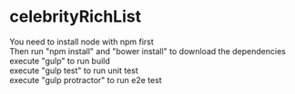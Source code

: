 # celebrityRichList

You need to install node with npm first   
Then run "npm install" and "bower install" to download the dependencies   
execute "gulp" to run build   
execute "gulp test" to run unit test   
execute "gulp protractor" to run e2e test   
